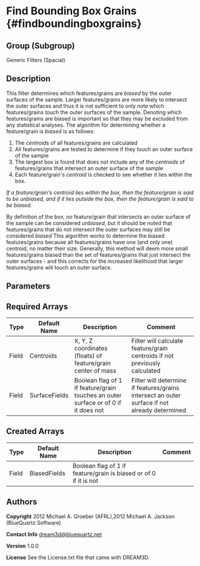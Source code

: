Find Bounding Box Grains {#findboundingboxgrains}
=============

## Group (Subgroup) ##
Generic Filters (Spacial)

## Description ##
This filter determines which features/grains are _biased_ by the outer surfaces of the sample. Larger features/grains are more likely to intersect the outer surfaces and thus it is not sufficient to only note which features/grains touch the outer surfaces of the sample.
Denoting which features/grains are biased is important so that they may be excluded from any statistical analyses. 
The algorithm for determining whether a feature/grain is _biased_ is as follows: 

1) The _centroids_ of all features/grains are calculated
2) All features/grains are tested to determine if they touch an outer surface of the sample
3) The largest box is found that does not include any of the _centroids_ of features/grains that intersect an outer surface of the sample
4) Each feature/grain's _centroid_ is checked to see whether it lies within the box.  

*If a feature/grain's _centroid_ lies within the box, then the feature/grain is said to be _unbiased_, and if it lies outside the box, then the feature/grain is said to be _biased_.* 

By definition of the box, no feature/grain that intersects an outer surface of the sample can be considered _unbiased_, but it should be noted that features/grains that do not intersect the outer surfaces may still be considered _biased_ 
This algorithm works to determine the biased features/grains because all features/grains have one (and only one) centroid, no matter their size. Generally, this method will deem more small features/grains biased than the set of features/grains that just intersect the outer surfaces - and this corrects for the increased likelihood that larger features/grains will touch an outer surface.

## Parameters ## 

## Required Arrays ##

| Type | Default Name | Description | Comment |
|------|--------------|-------------|---------|
| Field | Centroids | X, Y, Z coordinates (floats) of feature/grain center of mass | Filter will calculate feature/grain centroids if not previously calculated |
| Field | SurfaceFields | Boolean flag of 1 if feature/grain touches an outer surface or of 0 if it does not | Filter will determine if features/grains intersect an outer surface if not already determined |

## Created Arrays ##

| Type | Default Name | Description | Comment |
|------|--------------|-------------|---------|
| Field | BiasedFields | Boolean flag of 1 if feature/grain is biased or of 0 if it is not 

## Authors ##

**Copyright** 2012 Michael A. Groeber (AFRL),2012 Michael A. Jackson (BlueQuartz Software)

**Contact Info** dream3d@bluequartz.net

**Version** 1.0.0

**License**  See the License.txt file that came with DREAM3D.



